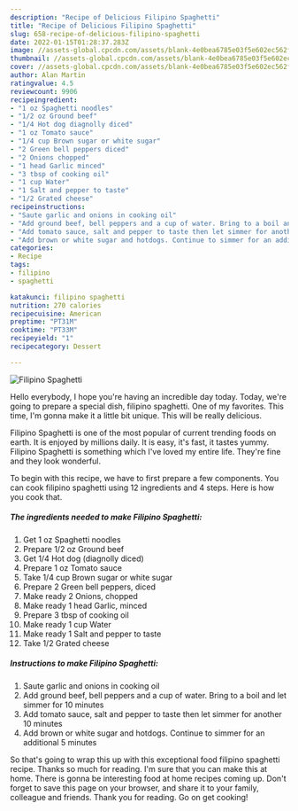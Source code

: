 ```yaml
---
description: "Recipe of Delicious Filipino Spaghetti"
title: "Recipe of Delicious Filipino Spaghetti"
slug: 658-recipe-of-delicious-filipino-spaghetti
date: 2022-01-15T01:28:37.283Z
image: //assets-global.cpcdn.com/assets/blank-4e0bea6785e03f5e602ec562f230caae08da540cada707380b4fe1bbebba43da.png
thumbnail: //assets-global.cpcdn.com/assets/blank-4e0bea6785e03f5e602ec562f230caae08da540cada707380b4fe1bbebba43da.png
cover: //assets-global.cpcdn.com/assets/blank-4e0bea6785e03f5e602ec562f230caae08da540cada707380b4fe1bbebba43da.png
author: Alan Martin
ratingvalue: 4.5
reviewcount: 9906
recipeingredient:
- "1 oz Spaghetti noodles"
- "1/2 oz Ground beef"
- "1/4 Hot dog diagnolly diced"
- "1 oz Tomato sauce"
- "1/4 cup Brown sugar or white sugar"
- "2 Green bell peppers diced"
- "2 Onions chopped"
- "1 head Garlic minced"
- "3 tbsp of cooking oil"
- "1 cup Water"
- "1 Salt and pepper to taste"
- "1/2 Grated cheese"
recipeinstructions:
- "Saute garlic and onions in cooking oil"
- "Add ground beef, bell peppers and a cup of water. Bring to a boil and let simmer for 10 minutes"
- "Add tomato sauce, salt and pepper to taste then let simmer for another 10 minutes"
- "Add brown or white sugar and hotdogs. Continue to simmer for an additional 5 minutes"
categories:
- Recipe
tags:
- filipino
- spaghetti

katakunci: filipino spaghetti 
nutrition: 270 calories
recipecuisine: American
preptime: "PT31M"
cooktime: "PT33M"
recipeyield: "1"
recipecategory: Dessert

---
```



![Filipino Spaghetti](//assets-global.cpcdn.com/assets/blank-4e0bea6785e03f5e602ec562f230caae08da540cada707380b4fe1bbebba43da.png)

Hello everybody, I hope you're having an incredible day today. Today, we're going to prepare a special dish, filipino spaghetti. One of my favorites. This time, I'm gonna make it a little bit unique. This will be really delicious.

Filipino Spaghetti is one of the most popular of current trending foods on earth. It is enjoyed by millions daily. It is easy, it's fast, it tastes yummy. Filipino Spaghetti is something which I've loved my entire life. They're fine and they look wonderful.




To begin with this recipe, we have to first prepare a few components. You can cook filipino spaghetti using 12 ingredients and 4 steps. Here is how you cook that.

<!--inarticleads1-->

##### The ingredients needed to make Filipino Spaghetti:

1. Get 1 oz Spaghetti noodles
1. Prepare 1/2 oz Ground beef
1. Get 1/4 Hot dog (diagnolly diced)
1. Prepare 1 oz Tomato sauce
1. Take 1/4 cup Brown sugar or white sugar
1. Prepare 2 Green bell peppers, diced
1. Make ready 2 Onions, chopped
1. Make ready 1 head Garlic, minced
1. Prepare 3 tbsp of cooking oil
1. Make ready 1 cup Water
1. Make ready 1 Salt and pepper to taste
1. Take 1/2 Grated cheese




<!--inarticleads2-->

##### Instructions to make Filipino Spaghetti:

1. Saute garlic and onions in cooking oil
1. Add ground beef, bell peppers and a cup of water. Bring to a boil and let simmer for 10 minutes
1. Add tomato sauce, salt and pepper to taste then let simmer for another 10 minutes
1. Add brown or white sugar and hotdogs. Continue to simmer for an additional 5 minutes




So that's going to wrap this up with this exceptional food filipino spaghetti recipe. Thanks so much for reading. I'm sure that you can make this at home. There is gonna be interesting food at home recipes coming up. Don't forget to save this page on your browser, and share it to your family, colleague and friends. Thank you for reading. Go on get cooking!
